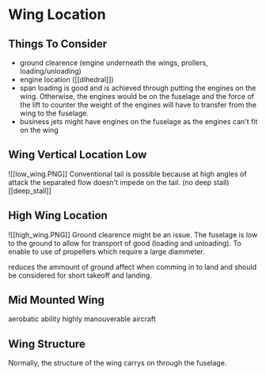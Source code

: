 # Wing Location

## Things To Consider
- ground clearence (engine underneath the wings, prollers, loading/unloading)
- engine location ([[dihedral]])
- span loading is good and is achieved through putting the engines on the wing. Otherwise, the engines would be on the fuselage and the force of the lift to counter the weight of the engines will have to transfer from the wing to the fuselage.
- business jets might have engines on the fuselage as the engines can't fit on the wing

## Wing Vertical Location Low
![[low_wing.PNG]]
Conventional tail is possible because at high angles of attack the separated flow doesn't impede on the tail. (no deep stall) [[deep_stall]]

## High Wing Location
![[high_wing.PNG]]
Ground clearence might be an issue. The fuselage is low to the ground to allow for transport of good (loading and unloading). To enable to use of propellers which require a large diammeter.

reduces the ammount of ground affect when comming in to land and should be considered for short takeoff and landing.

## Mid Mounted Wing
aerobatic ability
highly manouverable aircraft

## Wing Structure
Normally, the structure of the wing carrys on through the fuselage.







